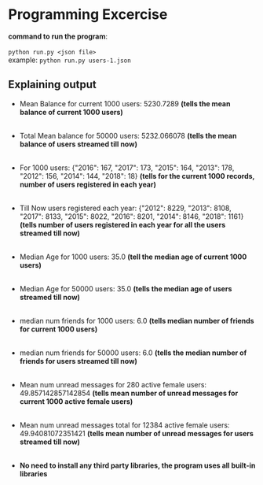 # Programming Excercise

**command to run the program**: <br>
<br>
`python run.py <json file>` <br>
example: `python run.py users-1.json`


## Explaining output

* Mean Balance for current 1000 users: 5230.7289 **(tells the mean balance of current 1000 users)** <br><br>
* Total Mean balance for 50000 users: 5232.066078 **(tells the mean balance of users streamed till now)** <br><br>
* For 1000 users: {"2016": 167, "2017": 173, "2015": 164, "2013": 178, "2012": 156, "2014": 144, "2018": 18} **(tells for the current 1000 records, number of users registered in each year)** <br><br>
* Till Now users registered each year: {"2012": 8229, "2013": 8108, "2017": 8133, "2015": 8022, "2016": 8201, "2014": 8146, "2018": 1161} **(tells number of users registered in each year for all the users streamed till now)**<br><br>
* Median Age for 1000 users: 35.0 **(tell the median age of current 1000 users)** <br><br>
* Median Age for 50000 users: 35.0 **(tells the median age of users streamed till now)** <br><br>
* median num friends for 1000 users: 6.0 **(tells median number of friends for current 1000 users)** <br><br>
* median num friends for 50000 users: 6.0 **(tells the median number of friends for users streamed till now)** <br><br>
* Mean num unread messages for 280 active female users: 49.857142857142854 **(tells mean number of unread messages for current 1000 active female users)** <br><br>
* Mean num unread messages total for 12384 active female users: 49.94081072351421 **(tells mean number of unread messages for users streamed till now)**<br><br>


* **No need to install any third party libraries, the program uses all built-in libraries**

